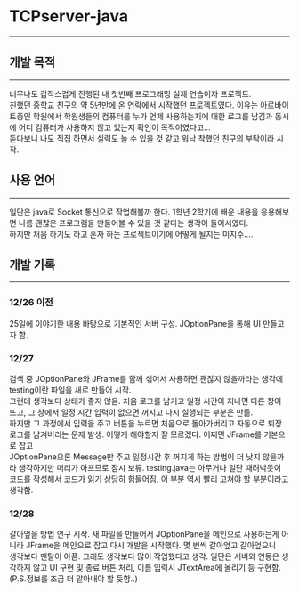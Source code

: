 # TCPserver-java  
------------  
## 개발 목적  
------------  
너무나도 갑작스럽게 진행된 내 첫번째 프로그래밍 실제 연습이자 프로젝트.  
친했던 중학교 친구의 약 5년만에 온 연락에서 시작했던 프로젝트였다. 이유는 아르바이트중인 학원에서 학원생들의 컴퓨터를 누가 언제 사용하는지에 대한 로그를 남김과 동시에 어디 컴퓨터가 사용하지 않고 있는지 확인이 목적이였다고...  
듣다보니 나도 직접 하면서 실력도 늘 수 있을 것 같고 워낙 착했던 친구의 부탁이라 시작.  

## 사용 언어  
------------  
일단은 java로 Socket 통신으로 작업해볼까 한다. 1학년 2학기에 배운 내용을 응용해보면 나름 괜찮은 프로그램을 만들어볼 수 있을 것 같다는 생각이 들어서였다.  
하지만 처음 하기도 하고 혼자 하는 프로젝트이기에 어떻게 될지는 미지수....  

## 개발 기록  
------------  
### 12/26 이전  
25일에 이야기한 내용 바탕으로 기본적인 서버 구성. JOptionPane을 통해 UI 만들고자 함.  
### 12/27  
검색 중 JOptionPane와 JFrame를 함께 섞어서 사용하면 괜찮지 않을까라는 생각에 testing이란 파일을 새로 만들어 시작.  
그런데 생각보다 상태가 좋지 않음. 처음 로그를 남기고 일정 시간이 지나면 다른 창이 뜨고, 그 창에서 일정 시간 입력이 없으면 꺼지고 다시 실행되는 부분은 만듦.  
하지만 그 과정에서 입력을 주고 버튼을 누르면 처음으로 돌아가버리고 자동으로 퇴장 로그를 남겨버리는 문제 발생. 어떻게 해야할지 잘 모르겠다. 어쩌면 JFrame를 기본으로 잡고  
JOptionPane으론 Message만 주고 일정시간 후 꺼지게 하는 방법이 더 낫지 않을까라 생각하지만 머리가 아프므로 잠시 보류. testing.java는 아무거나 일단 때려박듯이 코드를 작성해서 코드가 읽기 상당히 힘들어짐. 이 부분 역시 빨리 고쳐야 할 부분이라고 생각함.  
### 12/28  
갈아엎을 방법 연구 시작. 새 파일을 만들어서 JOptionPane을 메인으로 사용하는게 아니라 JFrame을 메인으로 잡고 다시 개발을 시작했다. 몇 번씩 갈아엎고 갈아엎으니  
생각보다 멘탈이 아픔. 그래도 생각보다 많이 작업했다고 생각. 일단은 서버와 연동은 생각하지 않고 UI 구현 및 종료 버튼 처리, 이름 입력시 JTextArea에 올리기 등 구현함.  
(P.S.정보를 조금 더 알아내야 할 듯함..)
